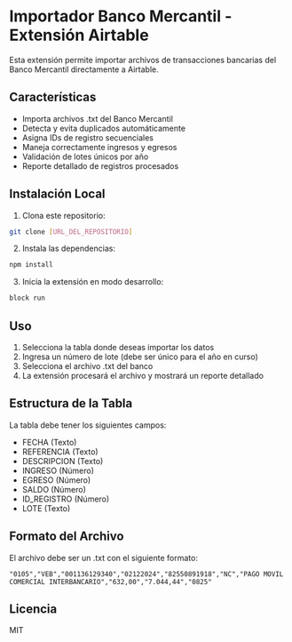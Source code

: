 # Importador Banco Mercantil - Extensión Airtable

Esta extensión permite importar archivos de transacciones bancarias del Banco Mercantil directamente a Airtable.

## Características

- Importa archivos .txt del Banco Mercantil
- Detecta y evita duplicados automáticamente
- Asigna IDs de registro secuenciales
- Maneja correctamente ingresos y egresos
- Validación de lotes únicos por año
- Reporte detallado de registros procesados

## Instalación Local

1. Clona este repositorio:
```bash
git clone [URL_DEL_REPOSITORIO]
```

2. Instala las dependencias:
```bash
npm install
```

3. Inicia la extensión en modo desarrollo:
```bash
block run
```

## Uso

1. Selecciona la tabla donde deseas importar los datos
2. Ingresa un número de lote (debe ser único para el año en curso)
3. Selecciona el archivo .txt del banco
4. La extensión procesará el archivo y mostrará un reporte detallado

## Estructura de la Tabla

La tabla debe tener los siguientes campos:
- FECHA (Texto)
- REFERENCIA (Texto)
- DESCRIPCION (Texto)
- INGRESO (Número)
- EGRESO (Número)
- SALDO (Número)
- ID_REGISTRO (Número)
- LOTE (Texto)

## Formato del Archivo

El archivo debe ser un .txt con el siguiente formato:
```
"0105","VEB","001136129340","02122024","82550891918","NC","PAGO MOVIL COMERCIAL INTERBANCARIO","632,00","7.044,44","0825"
```

## Licencia

MIT
